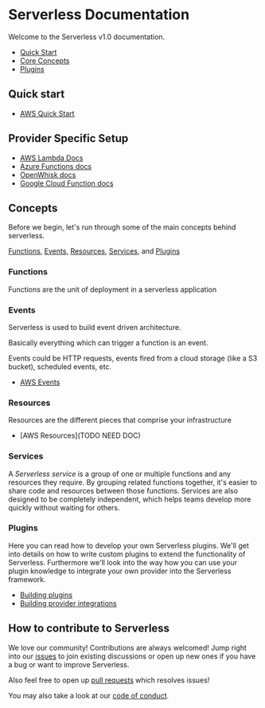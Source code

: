 <!--
title: Serverless Framework Documentation
description: todo
layout: Page
-->

# Serverless Documentation

Welcome to the Serverless v1.0 documentation.

- [Quick Start](#quick-start)
- [Core Concepts](#concepts)
- [Plugins](#plugins)

## Quick start

- [AWS Quick Start](./aws/README.md#quick-start)

## Provider Specific Setup
- [AWS Lambda Docs](./aws/)
- [Azure Functions docs](./azure/)
- [OpenWhisk docs](./openwhisk/)
- [Google Cloud Function docs](./google/)

## Concepts

Before we begin, let's run through some of the main concepts behind serverless.

[Functions](#functions), [Events](#events), [Resources](#resources), [Services](#services), and [Plugins](#plugins)

### Functions

Functions are the unit of deployment in a serverless application

### Events

Serverless is used to build event driven architecture.

Basically everything which can trigger a function is an event.

Events could be HTTP requests, events fired from a cloud storage (like a S3 bucket), scheduled events, etc.

- [AWS Events](./aws/events.md)

### Resources

Resources are the different pieces that comprise your infrastructure

- [AWS Resources](TODO NEED DOC)

### Services

A *Serverless service* is a group of one or multiple functions and any resources they require. By grouping related functions together, it's easier to share code and resources between those functions. Services are also designed to be completely independent, which helps teams develop more quickly without waiting for others.

### Plugins

Here you can read how to develop your own Serverless plugins. We'll get into details on how to write custom plugins to extend the functionality of Serverless. Furthermore we'll look into the way how you can use your plugin knowledge to integrate your own provider into the Serverless framework.

- [Building plugins](./core/plugins)
- [Building provider integrations](./core/plugins)

## How to contribute to Serverless

We love our community! Contributions are always welcomed!
Jump right into our [issues](https://github.com/serverless/serverless/issues) to join existing discussions or open up
new ones if you have a bug or want to improve Serverless.

Also feel free to open up [pull requests](https://github.com/serverless/serverless/pulls) which resolves issues!

You may also take a look at our [code of conduct](/code_of_conduct.md).
